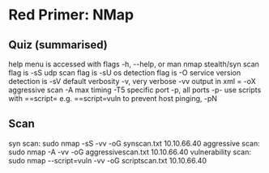 # Red Primer: NMap

## Quiz (summarised)
help menu is accessed with flags -h, --help, or man nmap
stealth/syn scan flag is -sS
udp scan flag is -sU
os detection flag is -O
service version detection is -sV
default verbosity -v, very verbose -vv
output in xml = -oX
aggressive scan -A
max timing -T5
specific port -p, all ports -p-
use scripts with ==script= e.g. ==script=vuln
to prevent host pinging, -pN

## Scan 
syn scan:
sudo nmap -sS -vv -oG synscan.txt 10.10.66.40
aggressive scan:
sudo nmap -A -vv -oG aggressivescan.txt 10.10.66.40
vulnerability scan:
sudo nmap --script=vuln -vv -oG scriptscan.txt 10.10.66.40

